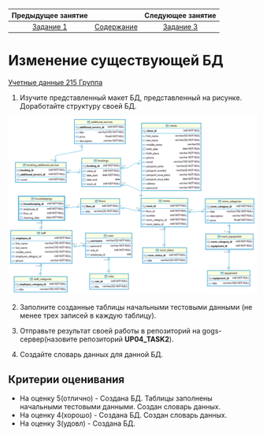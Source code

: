Предыдущее занятие |         &nbsp;          | Следующее занятие
:----------------:|:-----------------------:|:----------------:
[Задание 1](TASK1.MD) | [Содержание](README.MD) | [Задание 3](TASK3.MD)


# Изменение существующей БД

[Учетные данные 215 Группа](215.md)

1. Изучите представленный макет БД, представленный на рисунке. Доработайте структуру своей БД.

![hotel - public.png](hotel%20-%20public.png)

2. Заполните созданные таблицы начальными тестовыми данными (не менее трех записей в каждую таблицу). 

3. Отправьте результат своей работы в репозиторий на gogs-сервер(назовите репозиторий **UP04_TASK2**).

4. Создайте словарь данных для данной БД.


## Критерии оценивания

* На оценку 5(отлично) - Создана БД. Таблицы заполнены начальными тестовыми данными. Создан словарь данных.
* На оценку 4(хорошо) - Создана БД. Создан словарь данных.
* На оценку 3(удовл) - Создана БД.



